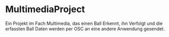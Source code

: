 # MultimediaProject
Ein Projekt im Fach Multimedia, das einen Ball Erkennt, ihn Verfolgt und die erfassten Ball Daten werden per OSC  an eine andere Anwendung gesendet.
